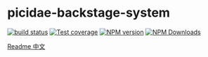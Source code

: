 # picidae-backstage-system

[![build status](https://img.shields.io/travis/picidaejs/picidae-backstage-system/master.svg?style=flat-square)](https://travis-ci.org/picidaejs/picidae-backstage-system)
[![Test coverage](https://img.shields.io/codecov/c/github/picidaejs/picidae-backstage-system.svg?style=flat-square)](https://codecov.io/github/picidaejs/picidae-backstage-system?branch=master)
[![NPM version](https://img.shields.io/npm/v/picidae-backstage-system.svg?style=flat-square)](https://www.npmjs.com/package/picidae-backstage-system)
[![NPM Downloads](https://img.shields.io/npm/dm/picidae-backstage-system.svg?style=flat-square&maxAge=43200)](https://www.npmjs.com/package/picidae-backstage-system)

[Readme 中文](./Readme_zh.md)